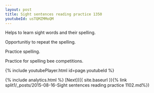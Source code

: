 ```yaml
---
layout: post
title: Sight sentences reading practice 1350
youtubeId: usTQMZMMoQM
---
```

 
 
Helps to learn sight words and their spelling.

Opportunitiy to repeat the spelling. 

Practice spelling. 
 
Practice for spelling bee competitions. 
 
{% include youtubePlayer.html id=page.youtubeId %}
 
 
{% include analytics.html %} 
[Next]({{ site.baseurl }}{% link  split1/_posts/2015-08-16-Sight sentences reading practice 1102.md%})
 

